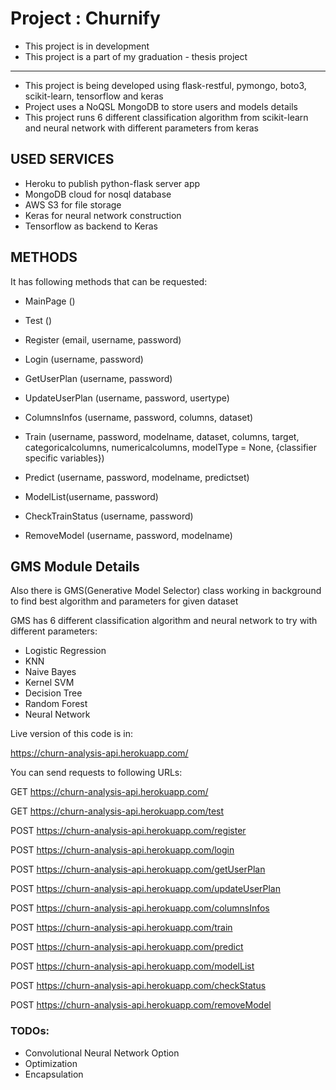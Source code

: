 # Project : Churnify

- This project is in development
- This project is a part of my graduation - thesis project

-----------------------------

- This project is being developed using flask-restful, pymongo, boto3, scikit-learn, tensorflow and keras
- Project uses a NoQSL MongoDB to store users and models details
- This project runs 6 different classification algorithm from scikit-learn and neural network with different parameters from keras


## USED SERVICES ##
- Heroku to publish python-flask server app
- MongoDB cloud for nosql database
- AWS S3 for file storage
- Keras for neural network construction
- Tensorflow as backend to Keras

## METHODS ##

It has following methods that can be requested:

- MainPage ()
- Test ()           

- Register (email, username, password)
- Login (username, password)

- GetUserPlan (username, password)
- UpdateUserPlan (username, password, usertype)

- ColumnsInfos (username, password, columns, dataset)
- Train (username, password, modelname, dataset, columns, target, categoricalcolumns, numericalcolumns, modelType = None, {classifier specific variables})
- Predict (username, password, modelname, predictset)

- ModelList(username, password)
- CheckTrainStatus (username, password)
- RemoveModel (username, password, modelname)

## GMS Module Details ##

Also there is GMS(Generative Model Selector) class working in background to find best algorithm and parameters for given dataset

GMS has 6 different classification algorithm and neural network to try with different parameters:
- Logistic Regression
- KNN
- Naive Bayes
- Kernel SVM
- Decision Tree
- Random Forest
- Neural Network

Live version of this code is in:

https://churn-analysis-api.herokuapp.com/


You can send requests to following URLs:

GET https://churn-analysis-api.herokuapp.com/

GET https://churn-analysis-api.herokuapp.com/test


POST https://churn-analysis-api.herokuapp.com/register

POST https://churn-analysis-api.herokuapp.com/login


POST https://churn-analysis-api.herokuapp.com/getUserPlan

POST https://churn-analysis-api.herokuapp.com/updateUserPlan


POST https://churn-analysis-api.herokuapp.com/columnsInfos

POST https://churn-analysis-api.herokuapp.com/train

POST https://churn-analysis-api.herokuapp.com/predict


POST https://churn-analysis-api.herokuapp.com/modelList

POST https://churn-analysis-api.herokuapp.com/checkStatus

POST https://churn-analysis-api.herokuapp.com/removeModel



### TODOs: ###
- Convolutional Neural Network Option
- Optimization
- Encapsulation
